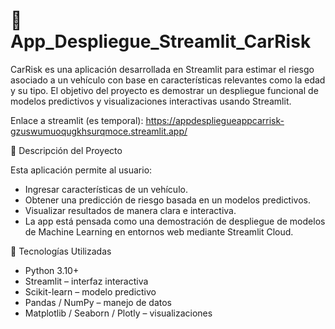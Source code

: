 # 🚗 App_Despliegue_Streamlit_CarRisk

CarRisk es una aplicación desarrollada en Streamlit para estimar el riesgo asociado a un vehículo con base en características relevantes como la edad y su tipo.
El objetivo del proyecto es demostrar un despliegue funcional de modelos predictivos y visualizaciones interactivas usando Streamlit.

Enlace a streamlit (es temporal): https://appdespliegueappcarrisk-gzuswumuoqugkhsurqmoce.streamlit.app/

🧠 Descripción del Proyecto

Esta aplicación permite al usuario:

- Ingresar características de un vehículo.
- Obtener una predicción de riesgo basada en un modelos predictivos.
- Visualizar resultados de manera clara e interactiva.
- La app está pensada como una demostración de despliegue de modelos de Machine Learning en entornos web mediante Streamlit Cloud.

🧩 Tecnologías Utilizadas

- Python 3.10+
- Streamlit – interfaz interactiva
- Scikit-learn – modelo predictivo
- Pandas / NumPy – manejo de datos
- Matplotlib / Seaborn / Plotly – visualizaciones
